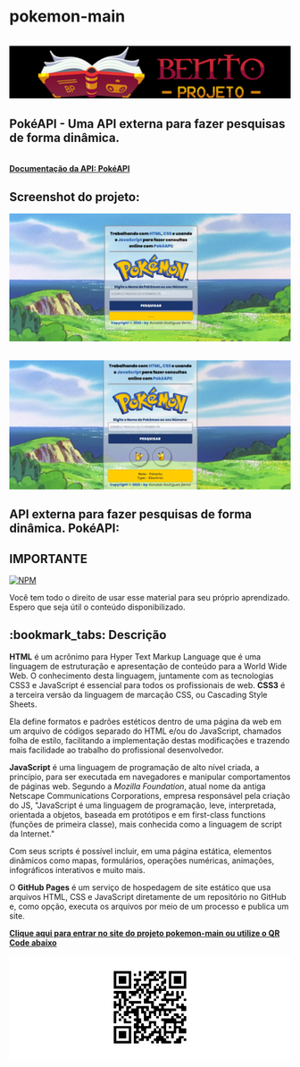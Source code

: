 # pokemon-main

<br><img src="logo-bento-projeto.png" alt="logo bento-projeto no formato png"><br>


## PokéAPI - Uma API externa para fazer pesquisas de forma dinâmica. 

<br><a href="https://pokeapi.co/" target="_blank" rel="external" title="pokeapi"><strong>Documentação da API: PokéAPI</strong></a><br>

## Screenshot do projeto:

<img src="login.png" alt="tela no formato png"><br>

<br><img src="login2.png" alt="tela no formato png"><br>


## API externa para fazer pesquisas de forma dinâmica. PokéAPI:


 ## IMPORTANTE ##
 
  [![NPM](https://img.shields.io/npm/l/react)](https://github.com/RonaldoBento/pokemon-main/blob/main/LICENSE) 
  
 <p>Você tem todo o direito de usar esse material para seu próprio aprendizado. Espero que seja útil o conteúdo disponibilizado.</p> 
 
 <h2>:bookmark_tabs: Descrição</h2>
 
 <p><strong>HTML</strong> é um acrônimo para Hyper Text Markup Language que é uma linguagem de estruturação e apresentação de conteúdo para a World Wide Web. O conhecimento desta linguagem, juntamente com as tecnologias CSS3 e JavaScript é essencial para todos os profissionais de web. <strong>CSS3</strong> é a terceira versão da linguagem de marcação CSS, ou Cascading Style Sheets. 

Ela define formatos e padrões estéticos dentro de uma página da web em um arquivo de códigos separado do HTML e/ou do JavaScript, chamados folha de estilo, facilitando a implementação destas modificações e trazendo mais facilidade ao trabalho do profissional desenvolvedor.</p>
 
 <p><strong>JavaScript</strong> é uma linguagem de programação de alto nível criada, a princípio, para ser executada em navegadores e manipular comportamentos de páginas web.
 Segundo a <em>Mozilla Foundation</em>, atual nome da antiga Netscape Communications Corporations, empresa responsável pela criação do JS, "JavaScript é uma linguagem de programação, leve, interpretada, orientada a objetos, baseada em protótipos e em first-class functions (funções de primeira classe), mais conhecida como a linguagem de script da Internet."

Com seus scripts é possível incluir, em uma página estática, elementos dinâmicos como mapas, formulários, operações numéricas, animações, infográficos interativos e muito mais.

O <strong>GitHub Pages</strong> é um serviço de hospedagem de site estático que usa arquivos HTML, CSS e JavaScript diretamente de um repositório no GitHub e, como opção, executa os arquivos por meio de um processo e publica um site.</p>

<a href="https://ronaldobento.github.io/pokemon-main/index.html" target="_blank" rel="external" title="Clique aqui para entrar no site do projeto pokemon-main"><strong>Clique aqui para entrar no site do projeto pokemon-main ou utilize o QR Code abaixo</strong></a><br>


<img src="frame.png" alt="tela no formato png"><br>

